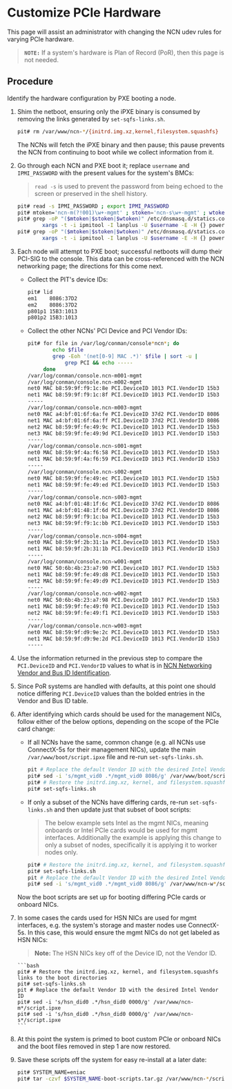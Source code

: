# Customize PCIe Hardware

This page will assist an administrator with changing the NCN udev rules for varying PCIe hardware.

> **`NOTE:`** If a system's hardware is Plan of Record (PoR), then this page is not needed.

## Procedure

Identify the hardware configuration by PXE booting a node.

1. Shim the netboot, ensuring only the iPXE binary is consumed by removing the links generated by `set-sqfs-links.sh`.

    ```bash
    pit# rm /var/www/ncn-*/{initrd.img.xz,kernel,filesystem.squashfs}
    ```

    The NCNs will fetch the iPXE binary and then pause; this pause prevents the NCN from continuing to boot while we collect information from it.

1. Go through each NCN and PXE boot it; replace `username` and `IPMI_PASSWORD` with the present values for the system's BMCs:

    > `read -s` is used to prevent the password from being echoed to the screen or preserved in the shell history.

    ```bash
    pit# read -s IPMI_PASSWORD ; export IPMI_PASSWORD
    pit# mtoken='ncn-m(?!001)\w+-mgmt' ; stoken='ncn-s\w+-mgmt' ; wtoken='ncn-w\w+-mgmt' ; username=$(whoami)
    pit# grep -oP "($mtoken|$stoken|$wtoken)" /etc/dnsmasq.d/statics.conf | sort -u |
            xargs -t -i ipmitool -I lanplus -U $username -E -H {} power off
    pit# grep -oP "($mtoken|$stoken|$wtoken)" /etc/dnsmasq.d/statics.conf | sort -u |
            xargs -t -i ipmitool -I lanplus -U $username -E -H {} power on
    ```

1. Each node will attempt to PXE boot; successful netboots will dump their PCI-SIG to the console. This data can be cross-referenced with the NCN networking page; the directions for this come next.

    - Collect the PIT's device IDs:

        ```bash
        pit# lid
        em1    8086:37D2
        em2    8086:37D2
        p801p1 15B3:1013
        p801p2 15B3:1013
        ```

    - Collect the other NCNs' PCI Device and PCI Vendor IDs:

        ```bash
        pit# for file in /var/log/conman/console*ncn*; do
                echo $file
                grep -Eoh '(net[0-9] MAC .*)' $file | sort -u |
                    grep PCI && echo -----
             done
        /var/log/conman/console.ncn-m001-mgmt
        /var/log/conman/console.ncn-m002-mgmt
        net0 MAC b8:59:9f:f9:1c:8e PCI.DeviceID 1013 PCI.VendorID 15b3
        net1 MAC b8:59:9f:f9:1c:8f PCI.DeviceID 1013 PCI.VendorID 15b3
        -----
        /var/log/conman/console.ncn-m003-mgmt
        net0 MAC a4:bf:01:6f:6a:fe PCI.DeviceID 37d2 PCI.VendorID 8086
        net1 MAC a4:bf:01:6f:6a:ff PCI.DeviceID 37d2 PCI.VendorID 8086
        net2 MAC b8:59:9f:fe:49:9c PCI.DeviceID 1013 PCI.VendorID 15b3
        net3 MAC b8:59:9f:fe:49:9d PCI.DeviceID 1013 PCI.VendorID 15b3
        -----
        /var/log/conman/console.ncn-s001-mgmt
        net0 MAC b8:59:9f:4a:f6:58 PCI.DeviceID 1013 PCI.VendorID 15b3
        net1 MAC b8:59:9f:4a:f6:59 PCI.DeviceID 1013 PCI.VendorID 15b3
        -----
        /var/log/conman/console.ncn-s002-mgmt
        net0 MAC b8:59:9f:fe:49:ec PCI.DeviceID 1013 PCI.VendorID 15b3
        net1 MAC b8:59:9f:fe:49:ed PCI.DeviceID 1013 PCI.VendorID 15b3
        -----
        /var/log/conman/console.ncn-s003-mgmt
        net0 MAC a4:bf:01:48:1f:6c PCI.DeviceID 37d2 PCI.VendorID 8086
        net1 MAC a4:bf:01:48:1f:6d PCI.DeviceID 37d2 PCI.VendorID 8086
        net2 MAC b8:59:9f:f9:1c:ba PCI.DeviceID 1013 PCI.VendorID 15b3
        net3 MAC b8:59:9f:f9:1c:bb PCI.DeviceID 1013 PCI.VendorID 15b3
        -----
        /var/log/conman/console.ncn-s004-mgmt
        net0 MAC b8:59:9f:2b:31:1a PCI.DeviceID 1013 PCI.VendorID 15b3
        net1 MAC b8:59:9f:2b:31:1b PCI.DeviceID 1013 PCI.VendorID 15b3
        -----
        /var/log/conman/console.ncn-w001-mgmt
        net0 MAC 50:6b:4b:23:a7:90 PCI.DeviceID 1017 PCI.VendorID 15b3
        net1 MAC b8:59:9f:fe:49:d8 PCI.DeviceID 1013 PCI.VendorID 15b3
        net2 MAC b8:59:9f:fe:49:d9 PCI.DeviceID 1013 PCI.VendorID 15b3
        -----
        /var/log/conman/console.ncn-w002-mgmt
        net0 MAC 50:6b:4b:23:a7:98 PCI.DeviceID 1017 PCI.VendorID 15b3
        net1 MAC b8:59:9f:fe:49:f0 PCI.DeviceID 1013 PCI.VendorID 15b3
        net2 MAC b8:59:9f:fe:49:f1 PCI.DeviceID 1013 PCI.VendorID 15b3
        -----
        /var/log/conman/console.ncn-w003-mgmt
        net0 MAC b8:59:9f:d9:9e:2c PCI.DeviceID 1013 PCI.VendorID 15b3
        net1 MAC b8:59:9f:d9:9e:2d PCI.DeviceID 1013 PCI.VendorID 15b3
        -----
        ```

1. Use the information returned in the previous step to compare the `PCI.DeviceID` and `PCI.VendorID` values to what is in [NCN Networking Vendor and Bus ID Identification](../../background/ncn_networking.md#vendor-and-bus-id-identification).

1. Since PoR systems are handled with defaults, at this point one should notice differing `PCI.DeviceID` values than the bolded entries in the Vendor and Bus ID table.

1. After identifying which cards should be used for the management NICs, follow either of the below options, depending on the scope of the PCIe card change:

    - If all NCNs have the same, common change (e.g. all NCNs use ConnectX-5s for their management NICs), update the main `/var/www/boot/script.ipxe` file and re-run `set-sqfs-links.sh`.

        ```bash
        pit # Replace the default Vendor ID with the desired Intel Vendor ID
        pit# sed -i 's/mgmt_vid0 .*/mgmt_vid0 8086/g' /var/www/boot/script.ipxe
        pit# # Restore the initrd.img.xz, kernel, and filesystem.squashfs links to the boot directories
        pit# set-sqfs-links.sh
        ```

    - If only a subset of the NCNs have differing cards, re-run `set-sqfs-links.sh` and then update just that subset of boot scripts:

        > The below example sets Intel as the mgmt NICs, meaning onboards or Intel PCIe cards would be used for mgmt interfaces. Additionally the example is applying this change to only a subset of nodes, specifically it is applying it to worker nodes only.

       ```bash
       pit# # Restore the initrd.img.xz, kernel, and filesystem.squashfs links to the boot directories
       pit# set-sqfs-links.sh
       pit # Replace the default Vendor ID with the desired Intel Vendor ID
       pit# sed -i 's/mgmt_vid0 .*/mgmt_vid0 8086/g' /var/www/ncn-w*/script.ipxe
       ```

    Now the boot scripts are set up for booting differing PCIe cards or onboard NICs.

1. In some cases the cards used for HSN NICs are used for mgmt interfaces, e.g. the system's storage and master nodes use ConnectX-5s. In this case, this would ensure the mgmt NICs do not get labeled as HSN NICs:

    > **Note:** The HSN NICs key off of the Device ID, not the Vendor ID.

       ```bash
       pit# # Restore the initrd.img.xz, kernel, and filesystem.squashfs links to the boot directories
       pit# set-sqfs-links.sh
       pit # Replace the default Vendor ID with the desired Intel Vendor ID
       pit# sed -i 's/hsn_did0 .*/hsn_did0 0000/g' /var/www/ncn-m*/script.ipxe
       pit# sed -i 's/hsn_did0 .*/hsn_did0 0000/g' /var/www/ncn-s*/script.ipxe
       ```

1. At this point the system is primed to boot custom PCIe or onboard NICs and the boot files removed in step 1 are now restored.

1. Save these scripts off the system for easy re-install at a later date:

    ```bash
    pit# SYSTEM_NAME=eniac
    pit# tar -czvf $SYSTEM_NAME-boot-scripts.tar.gz /var/www/ncn-*/script.ipxe
    ```
